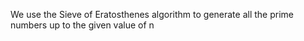 We use the Sieve of Eratosthenes algorithm to generate all the prime numbers up to the given value of n
